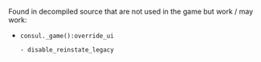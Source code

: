 

Found in decompiled source that are not used in the game but work / may work:
- `consul._game():override_ui`
    ```
    - disable_reinstate_legacy
    ```
